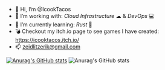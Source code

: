 - 👋 Hi, I’m @IcookTacos
- 👀 I’m working with: *Cloud Infrastructure* ☁ & *DevOps* 💻
- 🌱 I’m currently learning: *Rust* 🦀
- 💣 Checkout my itch.io page to see games I have created: https://icooktacos.itch.io/
- 📫 zeidlitzerik@gmail.com

<!---
IcookTacos/IcookTacos is a ✨ special ✨ repository because its `README.md` (this file) appears on your GitHub profile.
You can click the Preview link to take a look at your changes.
--->


[![Anurag's GitHub stats](https://github-readme-stats.vercel.app/api?username=IcookTacos)](https://github.com/anuraghazra/github-readme-stats)
![Anurag's GitHub stats](https://github-readme-stats.vercel.app/api?username=IcookTacos&show_icons=true)
